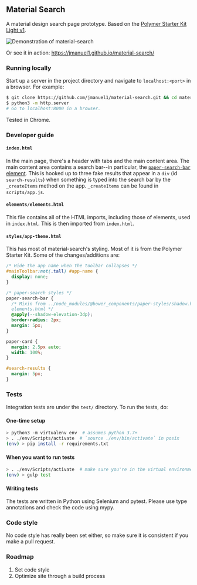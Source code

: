 Material Search
---------------

A material design search page prototype. Based on the [Polymer Starter Kit
Light v1](https://github.com/PolymerElements/polymer-starter-kit).

![Demonstration of material-search](https://cloud.githubusercontent.com/assets/7255867/19464608/9e4247da-94b2-11e6-9a39-7318abb94b7e.gif)

Or see it in action: https://jmanuel1.github.io/material-search/

### Running locally

Start up a server in the project directory and navigate to `localhost:<port>`
in a browser. For example:

```bash
$ git clone https://github.com/jmanuel1/material-search.git && cd material-search
$ python3 -m http.server
# Go to localhost:8000 in a browser.
```

Tested in Chrome.

### Developer guide

#### `index.html`

In the main page, there's a header with tabs and the
main content area. The main content area contains a search bar--in particular,
the [`paper-search-bar` element](http://collaborne.github.io/paper-search/components/paper-search/).
This is hooked up to three fake results that appear in a `div` (id
`search-results`) when something is typed into the search bar by the
`_createItems` method on the app. `_createItems` can be found in
`scripts/app.js`.

#### `elements/elements.html`

This file contains all of the HTML imports, including those of elements, used
in `index.html`. This is then imported from `index.html`.

#### `styles/app-theme.html`

This has most of material-search's styling. Most of it is from the Polymer
Starter Kit. Some of the changes/additions are:

```css
/* Hide the app name when the toolbar collapses */
#mainToolbar:not(.tall) #app-name {
  display: none;
}
```

```css
/* paper-search styles */
paper-search-bar {
  /* Mixin from ../node_modules/@bower_components/paper-styles/shadow.html, imported from
  elements.html */
  @apply(--shadow-elevation-3dp);
  border-radius: 2px;
  margin: 5px;
}

paper-card {
  margin: 2.5px auto;
  width: 100%;
}

#search-results {
  margin: 5px;
}
```

### Tests

Integration tests are under the `test/` directory. To run the tests, do:

#### One-time setup

```bash
> python3 -m virtualenv env  # assumes python 3.7+
> . ./env/Scripts/activate  # `source ./env/bin/activate` in posix
(env) > pip install -r requirements.txt
```

#### When you want to run tests

```bash
> . ./env/Scripts/activate  # make sure you're in the virtual environment
(env) > gulp test
```

#### Writing tests

The tests are written in Python using Selenium and pytest. Please use type
annotations and check the code using mypy.

### Code style

No code style has really been set either, so make sure it is consistent if you
make a pull request.

### Roadmap

1. Set code style
3. Optimize site through a build process

<!-- TODO: Announce this -->
